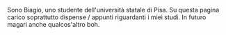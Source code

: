 Sono Biagio, uno studente dell'università statale di Pisa.
Su questa pagina carico soprattutto dispense / appunti riguardanti i miei studi.
In futuro magari anche qualcos'altro boh.

<!---
BiagioAltruda/BiagioAltruda is a ✨ special ✨ repository because its `README.md` (this file) appears on your GitHub profile.
You can click the Preview link to take a look at your changes.
--->
